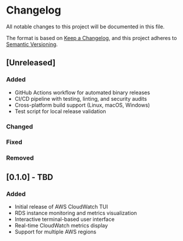 # Changelog

All notable changes to this project will be documented in this file.

The format is based on [Keep a Changelog](https://keepachangelog.com/en/1.0.0/),
and this project adheres to [Semantic Versioning](https://semver.org/spec/v2.0.0.html).

## [Unreleased]

### Added
- GitHub Actions workflow for automated binary releases
- CI/CD pipeline with testing, linting, and security audits
- Cross-platform build support (Linux, macOS, Windows)
- Test script for local release validation

### Changed

### Fixed

### Removed

## [0.1.0] - TBD

### Added
- Initial release of AWS CloudWatch TUI
- RDS instance monitoring and metrics visualization
- Interactive terminal-based user interface
- Real-time CloudWatch metrics display
- Support for multiple AWS regions
